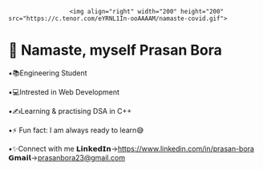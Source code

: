                      <img align="right" width="200" height="200" src="https://c.tenor.com/eYRNL1In-ooAAAAM/namaste-covid.gif"> 

  <h1>🙏 Namaste, myself Prasan Bora  </h1>
  
▪📚Engineering Student 

▪💻Intrested in Web Development

▪✍Learning & practising DSA in C++

▪⚡ Fun fact: I am always ready to learn😅

▪✨Connect with me 𝗟𝗶𝗻𝗸𝗲𝗱𝗜𝗻->https://www.linkedin.com/in/prasan-bora 
                    𝗚𝗺𝗮𝗶𝗹->prasanbora23@gmail.com
                    
                    



